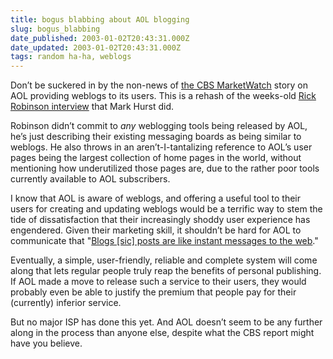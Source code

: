 ```yaml
---
title: bogus blabbing about AOL blogging
slug: bogus_blabbing
date_published: 2003-01-02T20:43:31.000Z
date_updated: 2003-01-02T20:43:31.000Z
tags: random ha-ha, weblogs
---
```


Don’t be suckered in by the non-news of [the CBS MarketWatch](http://cbs.marketwatch.com/news/story.asp?guid=%7B35A992AB-A65E-4978-878A-D222C899F6D9%7D&amp;siteid=mktw) story on AOL providing weblogs to its users. This is a rehash of the weeks-old [Rick Robinson interview](http://www.goodexperience.com/columns/02/1211.aol.html) that Mark Hurst did.

Robinson didn’t commit to *any* weblogging tools being released by AOL, he’s just describing their existing messaging boards as being similar to weblogs. He also throws in an aren’t-I-tantalizing reference to AOL’s user pages being the largest collection of home pages in the world, without mentioning how underutilized those pages are, due to the rather poor tools currently available to AOL subscribers.

I know that AOL is aware of weblogs, and offering a useful tool to their users for creating and updating weblogs would be a terrific way to stem the tide of dissatisfaction that their increasingly shoddy user experience has engendered. Given their marketing skill, it shouldn’t be hard for AOL to communicate that "[Blogs [sic] posts are like instant messages to the web](http://www.blogger.com/about.pyra)."

Eventually, a simple, user-friendly, reliable and complete system will come along that lets regular people truly reap the benefits of personal publishing. If AOL made a move to release such a service to their users, they would probably even be able to justify the premium that people pay for their (currently) inferior service.

But no major ISP has done this yet. And AOL doesn’t seem to be any further along in the process than anyone else, despite what the CBS report might have you believe.
